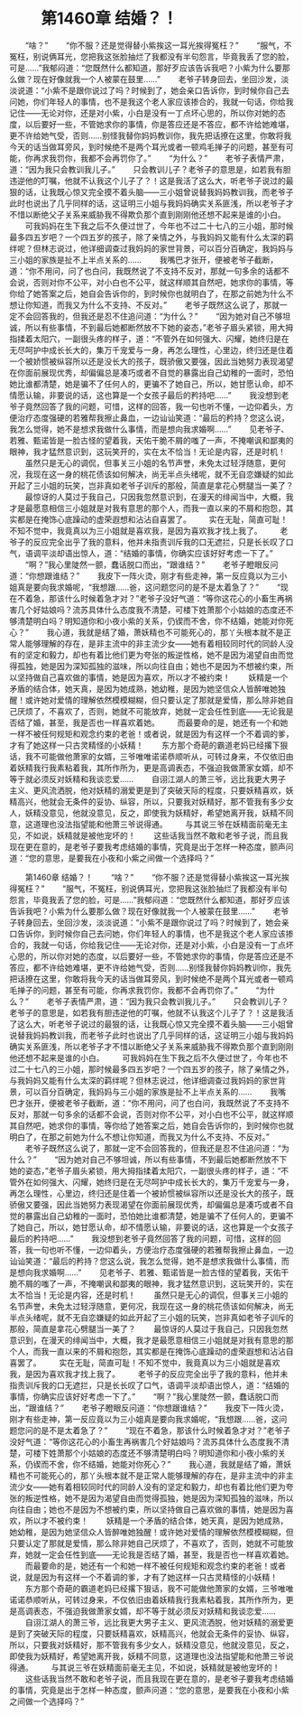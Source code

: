 # 　　第1460章 结婚？！
　　“啥？”
　　“你不服？还是觉得替小紫挨这一耳光挨得冤枉？”
　　“服气，不冤枉，别说俩耳光，您把我这张脸抽烂了我都没有半句怨言，毕竟我丢了您的脸，可是……”我郁闷道：“您既然什么都知道，那好歹应该告诉我吧？小紫为什么要那么做？现在好像就我一个人被蒙在鼓里……”
　　老爷子转身回去，坐回沙发，淡淡说道：“小紫不是跟你说过了吗？时候到了，她会亲口告诉你，到时候你自己去问她，你们年轻人的事情，也不是我这个老人家应该掺合的，我就一句话，你给我记住——无论对你，还是对小紫，小白是没有一丁点坏心思的，所以你对她的态度，以后要好一些，不管她求你的事情，你是答应还是不答应，都不许给她难堪，更不许给她气受，否则……别怪我替你妈妈教训你，我先把话撩在这里，你敢将我今天的话当做耳旁风，到时候绝不是两个耳光或者一顿鸡毛掸子的问题，甚至有可能，你再求我罚你，我都不会再罚你了。”
　　“为什么？”
　　老爷子表情严肃，道：“因为我只会教训我儿子。”
　　只会教训儿子？老爷子的意思是，如若我有胆违逆他的叮嘱，他就不认我这个儿子了？！这是我活了这么大，听老爷子说过的最狠的话，让我既心惊又完全摸不着头脑——三小姐曾说替我妈妈教训我，而老爷子此时也说出了几乎同样的话，这证明三小姐与我妈妈确实关系匪浅，所以老爷子才不惜以断绝父子关系来威胁我不得欺负那个直到刚刚他还想不起来是谁的小白。
　　可我妈妈在生下我之后不久便过世了，今年也不过二十七八的三小姐，那时候最多四五岁吧？一个四五岁的孩子，除了亲情之外，与我妈妈又能有什么太深的羁绊呢？但林志说过，他详细调查过我妈妈的家世背景，可以百分百确定，我妈妈与三小姐的家族是扯不上半点关系的……
　　我嘴巴才张开，便被老爷子截断，道：“你不用问，问了也白问，我既然说了不支持不反对，那就一句多余的话都不会说，否则对你不公平，对小白也不公平，就这样顺其自然吧，她求你的事情，等你给了她答案之后，她自会告诉你的，到时候你也就明白了，在那之前她为什么不想让你知道，而我又为什么不支持、不反对。”
　　老爷子既然这么说了，那就一定不会回答我的，但我还是忍不住追问道：“为什么？”
　　“因为她对自己不够坦诚，所以有些事情，不到最后她都断然放不下她的姿态，”老爷子眉头紧锁，用大拇指揉着太阳穴，一副很头疼的样子，道：“不管外在如何强大、闪耀，她终归是在无尽呵护中成长长大的，集万千宠爱与一身，再怎么理性，心里边，终归还是住着一个被娇惯被纵容所以还是没长大的孩子，既骄傲又要强，因此当她努力表现渴望在你面前展现优秀，却偏偏总是凑巧或者不自觉的暴露出自己幼稚的一面时，恐怕她比谁都清楚，她是骗不了任何人的，更骗不了她自己，所以，她甘愿认命，却不情愿认输，非要说的话，这也算是一个女孩子最后的矜持吧……”
　　我没想到老爷子竟然回答了我的问题，可惜，这样的回答，我一句也听不懂，一边仰着头，方便治疗态度强硬的若雅帮我擦止鼻血，一边讪讪笑道：“最后的矜持？您这么说，我怎么觉得，她不是想求我做什么事情，而是想向我求婚啊……”
　　见老爷子、若雅、甄诺皆是一脸古怪的望着我，天佑干脆不屑的嗤了一声，不掩嘲讽和鄙夷的眼神，我才猛然意识到，这玩笑开的，实在太不恰当！无论是内容，还是时机！
　　虽然只是无心的调侃，但事关三小姐的名节声誉，未免太过轻浮随意，更何况，我现在这一身的桃花债该如何解决，尚无半点头绪呢，就不无自恋嫌疑的如此开起了三小姐的玩笑，岂非真如老爷子训斥的那般，简直是拿花心劈腿当一美了？
　　最惊讶的人莫过于我自己，只因我忽然意识到，在漫天的绯闻当中，大概，我才是最愿意相信三小姐就是对我有意思的那个人，而我一直以来的不屑和抱怨，其实都是在掩饰心底躁动的虚荣遐想和沾沾自喜罢了。
　　实在无耻，简直可耻！不知不觉中，我竟真以为三小姐就是喜欢我，是因为喜欢我才找上我了。
　　老爷子的反应完全出乎了我的意料，他并未指责训斥我的口无遮拦，只是长长叹了口气，语调平淡却语出惊人，道：“结婚的事情，你确实应该好好考虑一下了。”
　　“啊？”我心里陡然一颤，蠢话脱口而出，“跟谁结？”
　　老爷子瞪眼反问道：“你想跟谁结？”
　　我皮下一阵火烫，刚才有些走神，第一反应竟以为三小姐真是要向我求婚呢，“我想跟……爸，这问题您问的是不是太着急了？”
　　“现在不着急，那该什么时候着急才对？”老爷子没好气道：“等你这花心的小畜生再祸害几个好姑娘吗？流苏具体什么态度我不清楚，可楼下姓萧那个小姑娘的态度还不够清楚明白吗？明知道你和小夜小紫的关系，仍锲而不舍，你不结婚，她能对你死心？”
　　我心道，我就是结了婚，萧妖精也不可能死心的，那丫头根本就不是正常人能够理解的存在，是非主流中的非主流少女——她有着相较同时代的同龄人没有的坚定和毅力，却也有着比他们更为夸张的叛逆性格，她不是因为渴望自由而觉得孤独，她是因为深知孤独的滋味，所以向往自由；她也不是因为不想被约束，所以坚持做自己喜欢做的事情，她是因为喜欢，所以才不被约束！
　　妖精是一个矛盾的结合体，她天真，是因为她成熟，她幼稚，是因为她坚信众人皆醉唯她独醒！或许她对爱情的理解依然模模糊糊，但只要认定了那就是爱情，那么除非她自己厌烦了，不喜欢了，否则，她就不可能放弃，她就一定会任性到底——无论我是否结了婚，甚至，我是否也一样喜欢着她。
　　而最要命的是，她还有一个和她一样不被任何规矩和观念约束的老爸！或者说，就是因为有这样一个不着调的爹，才有了她这样一只古灵精怪的小妖精！
　　东方那个奇葩的霸道老妈已经撂下狠话，我不可能做他萧家的女婿，三爷唯唯诺诺恭顺听从，可转过身来，不仅依旧由着妖精我行我素粘着我，其所作所为，更是高调表态，不强迫我做萧家女婿，却不等于就必须反对妖精和我谈恋爱……
　　自诩江湖人的萧三爷，远比我更大男子主义、更风流洒脱，他对妖精的溺爱更是到了突破天际的程度，只要妖精喜欢，妖精高兴，他就会无条件的妥协、纵容，所以，只要我对妖精好，那不管我有多少女人，妖精没意见，他就没意见，反之，即使我为妖精好，希望她离开我，妖精不同意，这道理也没法指望能和他萧三爷说得通。
　　与其说三爷在妖精面前毫无主见，不如说，妖精就是被他宠坏的！
　　这些话我当然不敢和老爷子说，而且我现在更在意的，是老爷子要我考虑结婚的事情，究竟是出于怎样一种态度，颤声问道：“您的意思，是要我在小夜和小紫之间做一个选择吗？”

　　第1460章 结婚？！
　　“啥？”
　　“你不服？还是觉得替小紫挨这一耳光挨得冤枉？”
　　“服气，不冤枉，别说俩耳光，您把我这张脸抽烂了我都没有半句怨言，毕竟我丢了您的脸，可是……”我郁闷道：“您既然什么都知道，那好歹应该告诉我吧？小紫为什么要那么做？现在好像就我一个人被蒙在鼓里……”
　　老爷子转身回去，坐回沙发，淡淡说道：“小紫不是跟你说过了吗？时候到了，她会亲口告诉你，到时候你自己去问她，你们年轻人的事情，也不是我这个老人家应该掺合的，我就一句话，你给我记住——无论对你，还是对小紫，小白是没有一丁点坏心思的，所以你对她的态度，以后要好一些，不管她求你的事情，你是答应还是不答应，都不许给她难堪，更不许给她气受，否则……别怪我替你妈妈教训你，我先把话撩在这里，你敢将我今天的话当做耳旁风，到时候绝不是两个耳光或者一顿鸡毛掸子的问题，甚至有可能，你再求我罚你，我都不会再罚你了。”
　　“为什么？”
　　老爷子表情严肃，道：“因为我只会教训我儿子。”
　　只会教训儿子？老爷子的意思是，如若我有胆违逆他的叮嘱，他就不认我这个儿子了？！这是我活了这么大，听老爷子说过的最狠的话，让我既心惊又完全摸不着头脑——三小姐曾说替我妈妈教训我，而老爷子此时也说出了几乎同样的话，这证明三小姐与我妈妈确实关系匪浅，所以老爷子才不惜以断绝父子关系来威胁我不得欺负那个直到刚刚他还想不起来是谁的小白。
　　可我妈妈在生下我之后不久便过世了，今年也不过二十七八的三小姐，那时候最多四五岁吧？一个四五岁的孩子，除了亲情之外，与我妈妈又能有什么太深的羁绊呢？但林志说过，他详细调查过我妈妈的家世背景，可以百分百确定，我妈妈与三小姐的家族是扯不上半点关系的……
　　我嘴巴才张开，便被老爷子截断，道：“你不用问，问了也白问，我既然说了不支持不反对，那就一句多余的话都不会说，否则对你不公平，对小白也不公平，就这样顺其自然吧，她求你的事情，等你给了她答案之后，她自会告诉你的，到时候你也就明白了，在那之前她为什么不想让你知道，而我又为什么不支持、不反对。”
　　老爷子既然这么说了，那就一定不会回答我的，但我还是忍不住追问道：“为什么？”
　　“因为她对自己不够坦诚，所以有些事情，不到最后她都断然放不下她的姿态，”老爷子眉头紧锁，用大拇指揉着太阳穴，一副很头疼的样子，道：“不管外在如何强大、闪耀，她终归是在无尽呵护中成长长大的，集万千宠爱与一身，再怎么理性，心里边，终归还是住着一个被娇惯被纵容所以还是没长大的孩子，既骄傲又要强，因此当她努力表现渴望在你面前展现优秀，却偏偏总是凑巧或者不自觉的暴露出自己幼稚的一面时，恐怕她比谁都清楚，她是骗不了任何人的，更骗不了她自己，所以，她甘愿认命，却不情愿认输，非要说的话，这也算是一个女孩子最后的矜持吧……”
　　我没想到老爷子竟然回答了我的问题，可惜，这样的回答，我一句也听不懂，一边仰着头，方便治疗态度强硬的若雅帮我擦止鼻血，一边讪讪笑道：“最后的矜持？您这么说，我怎么觉得，她不是想求我做什么事情，而是想向我求婚啊……”
　　见老爷子、若雅、甄诺皆是一脸古怪的望着我，天佑干脆不屑的嗤了一声，不掩嘲讽和鄙夷的眼神，我才猛然意识到，这玩笑开的，实在太不恰当！无论是内容，还是时机！
　　虽然只是无心的调侃，但事关三小姐的名节声誉，未免太过轻浮随意，更何况，我现在这一身的桃花债该如何解决，尚无半点头绪呢，就不无自恋嫌疑的如此开起了三小姐的玩笑，岂非真如老爷子训斥的那般，简直是拿花心劈腿当一美了？
　　最惊讶的人莫过于我自己，只因我忽然意识到，在漫天的绯闻当中，大概，我才是最愿意相信三小姐就是对我有意思的那个人，而我一直以来的不屑和抱怨，其实都是在掩饰心底躁动的虚荣遐想和沾沾自喜罢了。
　　实在无耻，简直可耻！不知不觉中，我竟真以为三小姐就是喜欢我，是因为喜欢我才找上我了。
　　老爷子的反应完全出乎了我的意料，他并未指责训斥我的口无遮拦，只是长长叹了口气，语调平淡却语出惊人，道：“结婚的事情，你确实应该好好考虑一下了。”
　　“啊？”我心里陡然一颤，蠢话脱口而出，“跟谁结？”
　　老爷子瞪眼反问道：“你想跟谁结？”
　　我皮下一阵火烫，刚才有些走神，第一反应竟以为三小姐真是要向我求婚呢，“我想跟……爸，这问题您问的是不是太着急了？”
　　“现在不着急，那该什么时候着急才对？”老爷子没好气道：“等你这花心的小畜生再祸害几个好姑娘吗？流苏具体什么态度我不清楚，可楼下姓萧那个小姑娘的态度还不够清楚明白吗？明知道你和小夜小紫的关系，仍锲而不舍，你不结婚，她能对你死心？”
　　我心道，我就是结了婚，萧妖精也不可能死心的，那丫头根本就不是正常人能够理解的存在，是非主流中的非主流少女——她有着相较同时代的同龄人没有的坚定和毅力，却也有着比他们更为夸张的叛逆性格，她不是因为渴望自由而觉得孤独，她是因为深知孤独的滋味，所以向往自由；她也不是因为不想被约束，所以坚持做自己喜欢做的事情，她是因为喜欢，所以才不被约束！
　　妖精是一个矛盾的结合体，她天真，是因为她成熟，她幼稚，是因为她坚信众人皆醉唯她独醒！或许她对爱情的理解依然模模糊糊，但只要认定了那就是爱情，那么除非她自己厌烦了，不喜欢了，否则，她就不可能放弃，她就一定会任性到底——无论我是否结了婚，甚至，我是否也一样喜欢着她。
　　而最要命的是，她还有一个和她一样不被任何规矩和观念约束的老爸！或者说，就是因为有这样一个不着调的爹，才有了她这样一只古灵精怪的小妖精！
　　东方那个奇葩的霸道老妈已经撂下狠话，我不可能做他萧家的女婿，三爷唯唯诺诺恭顺听从，可转过身来，不仅依旧由着妖精我行我素粘着我，其所作所为，更是高调表态，不强迫我做萧家女婿，却不等于就必须反对妖精和我谈恋爱……
　　自诩江湖人的萧三爷，远比我更大男子主义、更风流洒脱，他对妖精的溺爱更是到了突破天际的程度，只要妖精喜欢，妖精高兴，他就会无条件的妥协、纵容，所以，只要我对妖精好，那不管我有多少女人，妖精没意见，他就没意见，反之，即使我为妖精好，希望她离开我，妖精不同意，这道理也没法指望能和他萧三爷说得通。
　　与其说三爷在妖精面前毫无主见，不如说，妖精就是被他宠坏的！
　　这些话我当然不敢和老爷子说，而且我现在更在意的，是老爷子要我考虑结婚的事情，究竟是出于怎样一种态度，颤声问道：“您的意思，是要我在小夜和小紫之间做一个选择吗？”
